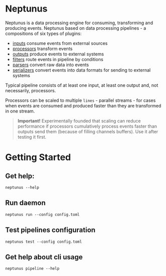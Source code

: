# Neptunus

Neptunus is a data processing engine for consuming, transforming and producing events. Neptunus based on data processing pipelines - a compositions of six types of plugins:
 - [inputs](plugins/inputs/) consume events from external sources
 - [processors](plugins/processors/) transform events
 - [outputs](plugins/outputs/) produce events to external systems
 - [filters](plugins/filters/) route events in pipeline by conditions
 - [parsers](plugins/parsers/) convert raw data into events
 - [serializers](plugins/serializers/) convert events into data formats for sending to external systems

Typical pipeline consists of at least one input, at least one output and, not necessarily, processors.

Processors can be scaled to multiple `lines` - parallel streams - for cases when events are consumed and produced faster than they are transformed in one stream.

> **Important!** Experimentally founded that scaling can reduce performance if processors cumulatively process events faster than outputs send them (because of filling channels buffers). Use it after testing it first.  

# Getting Started
## Get help:
```
neptunus --help
```

## Run daemon
```
neptunus run --config config.toml
```

## Test pipelines configuration
```
neptunus test --config config.toml
```

## Get help about cli usage
```
neptunus pipeline --help
```
